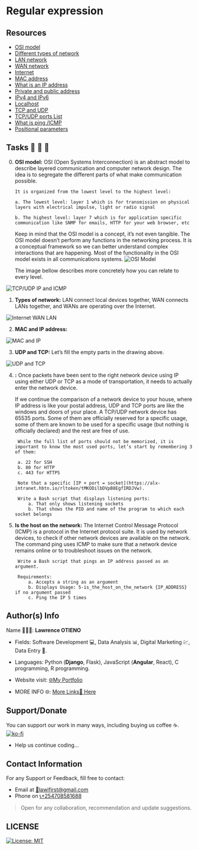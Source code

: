 # Regular expression

## Resources

* [OSI model](https://alx-intranet.hbtn.io/rltoken/k2uCsynicuNbu1cAQhXqVQ)
* [Different types of network](https://alx-intranet.hbtn.io/rltoken/XW3ZGm5Ya_a8XVDXcAKT_A)
* [LAN network](https://alx-intranet.hbtn.io/rltoken/en370-Hrwgi_GUvFcg3bKg)
* [WAN network](https://alx-intranet.hbtn.io/rltoken/Ah1EKqnINR85lM4P2WnLSw)
* [Internet](https://alx-intranet.hbtn.io/rltoken/Lwh9xQxFD4dWh5sIApXI1g)
* [MAC address](https://alx-intranet.hbtn.io/rltoken/j-Wp-YRvFTVP04SpIeRzHQ)
* [What is an IP address](https://alx-intranet.hbtn.io/rltoken/HaZZvrmGaQ3U7ZLDYgZb6w)
* [Private and public address](https://alx-intranet.hbtn.io/rltoken/OPJCZYuWSEXLIZOqU9Uc0A)
* [IPv4 and IPv6](https://alx-intranet.hbtn.io/rltoken/M8g-egWLlldTl6Y0QECdwA)
* [Localhost](https://alx-intranet.hbtn.io/rltoken/7lj-zoZQ7xFTkj4MTyos_g)
* [TCP and UDP](https://alx-intranet.hbtn.io/rltoken/uJbs8E9-FyATfsELpmtTIg)
* [TCP/UDP ports List](https://alx-intranet.hbtn.io/rltoken/4PYkqDfOvIZZb9aUPGOOzQ)
* [What is ping /ICMP](https://alx-intranet.hbtn.io/rltoken/3zBgO6r2M1Q8lUVt9g8aJw)
* [Positional parameters](https://alx-intranet.hbtn.io/rltoken/ZbMHH3jmxFhcrbigVy15iw)

## Tasks 🚨 🚨 🚨

0.  __OSI model:__ OSI (Open Systems Interconnection) is an abstract model to describe layered communication and computer network design. The idea is to segregate the different parts of what make communication possible.

        It is organized from the lowest level to the highest level:

        a. The lowest level: layer 1 which is for transmission on physical layers with electrical impulse, light or radio signal

        b. The highest level: layer 7 which is for application specific communication like SNMP for emails, HTTP for your web browser, etc

    Keep in mind that the OSI model is a concept, it’s not even tangible. The OSI model doesn’t perform any functions in the networking process. It is a conceptual framework so we can better understand complex interactions that are happening. Most of the functionality in the OSI model exists in all communications systems.
![OSI Model](https://s3.amazonaws.com/alx-intranet.hbtn.io/uploads/medias/2018/6/4e6a0ad87a65d7054248.png?X-Amz-Algorithm=AWS4-HMAC-SHA256&X-Amz-Credential=AKIARDDGGGOUSBVO6H7D%2F20220728%2Fus-east-1%2Fs3%2Faws4_request&X-Amz-Date=20220728T052254Z&X-Amz-Expires=86400&X-Amz-SignedHeaders=host&X-Amz-Signature=8db6bef983dfe0f562a72123dfcc6a478fadbe48f535b06a09c46453f79298b2)

    The image bellow describes more concretely how you can relate to every level.

![TCP/UDP IP and ICMP](https://s3.amazonaws.com/alx-intranet.hbtn.io/uploads/medias/2020/9/0fc96bd99faa7941b18bcae4c5f90c6acd11791d.jpg?X-Amz-Algorithm=AWS4-HMAC-SHA256&X-Amz-Credential=AKIARDDGGGOUSBVO6H7D%2F20220728%2Fus-east-1%2Fs3%2Faws4_request&X-Amz-Date=20220728T052254Z&X-Amz-Expires=86400&X-Amz-SignedHeaders=host&X-Amz-Signature=8d8a532de4ea783b2d93c177dc8fdd5ed6e86dd025538957d1477d18922d7936)

1. __Types of network:__ LAN connect local devices together, WAN connects LANs together, and WANs are operating over the Internet.

![Internet WAN LAN](https://s3.amazonaws.com/alx-intranet.hbtn.io/uploads/medias/2020/9/4b995d4f8078b44afa968d68a98035d2bd7e8fac.jpg?X-Amz-Algorithm=AWS4-HMAC-SHA256&X-Amz-Credential=AKIARDDGGGOUSBVO6H7D%2F20220728%2Fus-east-1%2Fs3%2Faws4_request&X-Amz-Date=20220728T052254Z&X-Amz-Expires=86400&X-Amz-SignedHeaders=host&X-Amz-Signature=a48ef2f9a15d0e40758b784d4795c21f1b52f42de3e5ed5e527611b0b45c826a)

2. __MAC and IP address:__

![MAC and IP](https://s3.amazonaws.com/alx-intranet.hbtn.io/uploads/medias/2020/9/1e348ba3bcbb094b02922f821ffeb3d8c5438b7b.jpg?X-Amz-Algorithm=AWS4-HMAC-SHA256&X-Amz-Credential=AKIARDDGGGOUSBVO6H7D%2F20220728%2Fus-east-1%2Fs3%2Faws4_request&X-Amz-Date=20220728T052254Z&X-Amz-Expires=86400&X-Amz-SignedHeaders=host&X-Amz-Signature=833e60613fe9ace54baed09d8d2960c2282c80153d6eb198c7a4f63c65432bab)

3. __UDP and TCP:__ Let’s fill the empty parts in the drawing above.

![UDP and TCP](https://s3.amazonaws.com/alx-intranet.hbtn.io/uploads/medias/2020/9/3d92e3c4a470f8ecf4c73db511fcbbadaa002e1c.jpg?X-Amz-Algorithm=AWS4-HMAC-SHA256&X-Amz-Credential=AKIARDDGGGOUSBVO6H7D%2F20220728%2Fus-east-1%2Fs3%2Faws4_request&X-Amz-Date=20220728T052254Z&X-Amz-Expires=86400&X-Amz-SignedHeaders=host&X-Amz-Signature=b533ac99f859511d3f4628eac26e92e9d49ccce754256abb286e1660c57ddef8)

4. __:__ Once packets have been sent to the right network device using IP using either UDP or TCP as a mode of transportation, it needs to actually enter the network device.

    If we continue the comparison of a network device to your house, where IP address is like your postal address, UDP and TCP ports are like the windows and doors of your place. A TCP/UDP network device has 65535 ports. Some of them are officially reserved for a specific usage, some of them are known to be used for a specific usage (but nothing is officially declared) and the rest are free of use.

        While the full list of ports should not be memorized, it is important to know the most used ports, let’s start by remembering 3 of them:

        a. 22 for SSH
        b. 80 for HTTP
        c. 443 for HTTPS

        Note that a specific [IP + port = socket](https://alx-intranet.hbtn.io/rltoken/tMKODilbDVpB8EgfIRDJVw).

        Write a Bash script that displays listening ports:
            a. That only shows listening sockets
            b. That shows the PID and name of the program to which each socket belongs

5. __Is the host on the network:__ The Internet Control Message Protocol (ICMP) is a protocol in the Internet protocol suite. It is used by network devices, to check if other network devices are available on the network. The command ping uses ICMP to make sure that a network device remains online or to troubleshoot issues on the network.

        Write a Bash script that pings an IP address passed as an argument.

        Requirements:
            a. Accepts a string as an argument
            b. Displays Usage: 5-is_the_host_on_the_network {IP_ADDRESS} if no argument passed
            c. Ping the IP 5 times


## Author(s) Info

Name 👨🏽‍💻: __Lawrence OTIENO__

* Fields: Software Development 💻, Data Analysis 📊, Digital Marketing 💹, Data Entry 📑.

* Languages: Python (__Django__, Flask), JavaScript (__Angular__, React), C programming, R programming.

* Website visit: [🌐My Portfolio](https://lawiotieno.github.io/portfolio)

* MORE INFO 🌐: [More Links🔗 Here](https://shor.by/lawi)

## Support/Donate

You can support our work in many ways, including buying us coffee ☕️.  
[![ko-fi](https://ko-fi.com/img/githubbutton_sm.svg)](https://ko-fi.com/N4N26PU7L)

* Help us continue coding...

<!-- [Buy Me Coffee ☕️](https://ko-fi.com/streetgrandmaster) -->

## Contact Information

For any Support or Feedback, fill free to contact:

* Email at [📧lawifirst@gmail.com](mailto:lawifirst@gmail.com)
* Phone on [📞+254708581688](tel:+254708581688)

> Open for any collaboration, recommendation and update suggestions.

## LICENSE

[![License: MIT](https://img.shields.io/badge/License-MIT-yellow.svg)](/LICENSE)

<!-- [MIT License](https://choosealicense.com/licenses/mit/) -->
